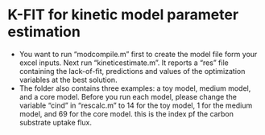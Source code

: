 # K-FIT for kinetic model parameter estimation
- You want to run “modcompile.m” first to create the model file form your excel inputs. Next run “kineticestimate.m”. It reports a “res” file containing the lack-of-fit, predictions and values of the optimization variables at the best solution. 
- The folder also contains three examples: a toy model, medium model, and a core model. Before you run each model, please change the variable “cind” in “rescalc.m” to 14 for the toy model, 1 for the medium model, and 69 for the core model. this is the index pf the carbon substrate uptake flux. 